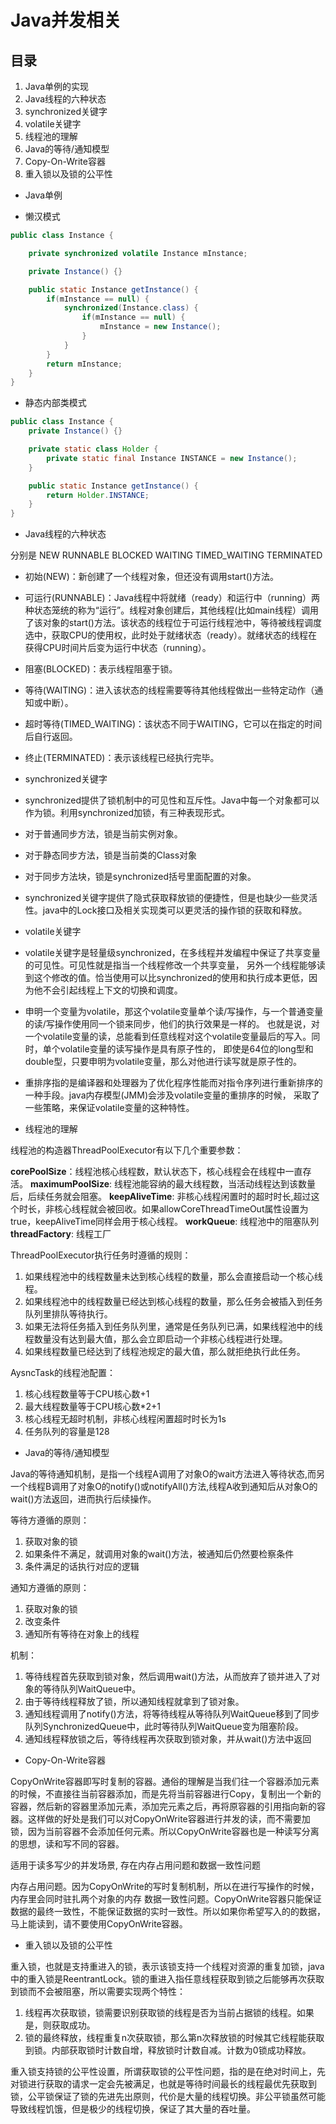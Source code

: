 # Java并发相关

## 目录

1. Java单例的实现
2. Java线程的六种状态
3. synchronized关键字
4. volatile关键字
5. 线程池的理解
6. Java的等待/通知模型
7. Copy-On-Write容器
8. 重入锁以及锁的公平性

* Java单例

* 懒汉模式
```java
public class Instance {

    private synchronized volatile Instance mInstance;

    private Instance() {}

    public static Instance getInstance() {
        if(mInstance == null) {
            synchronized(Instance.class) {
                if(mInstance == null) {
                    mInstance = new Instance();
                }
            }
        }
        return mInstance;
    }
}
```

* 静态内部类模式
```java
public class Instance {
    private Instance() {}

    private static class Holder {
        private static final Instance INSTANCE = new Instance();
    }

    public static Instance getInstance() {
        return Holder.INSTANCE;
    }
}
```

* Java线程的六种状态

分别是 NEW RUNNABLE BLOCKED WAITING TIMED_WAITING TERMINATED

* 初始(NEW)：新创建了一个线程对象，但还没有调用start()方法。
* 可运行(RUNNABLE)：Java线程中将就绪（ready）和运行中（running）两种状态笼统的称为“运行”。线程对象创建后，其他线程(比如main线程）调用了该对象的start()方法。该状态的线程位于可运行线程池中，等待被线程调度选中，获取CPU的使用权，此时处于就绪状态（ready）。就绪状态的线程在获得CPU时间片后变为运行中状态（running）。
* 阻塞(BLOCKED)：表示线程阻塞于锁。
* 等待(WAITING)：进入该状态的线程需要等待其他线程做出一些特定动作（通知或中断）。
* 超时等待(TIMED_WAITING)：该状态不同于WAITING，它可以在指定的时间后自行返回。
* 终止(TERMINATED)：表示该线程已经执行完毕。

* synchronized关键字

* synchronized提供了锁机制中的可见性和互斥性。Java中每一个对象都可以作为锁。利用synchronized加锁，有三种表现形式。
* 对于普通同步方法，锁是当前实例对象。
* 对于静态同步方法，锁是当前类的Class对象
* 对于同步方法块，锁是synchronized括号里面配置的对象。
* synchronized关键字提供了隐式获取释放锁的便捷性，但是也缺少一些灵活性。java中的Lock接口及相关实现类可以更灵活的操作锁的获取和释放。

* volatile关键字

* volatile关键字是轻量级synchronized，在多线程并发编程中保证了共享变量的可见性。可见性就是指当一个线程修改一个共享变量，
另外一个线程能够读到这个修改的值。恰当使用可以比synchronized的使用和执行成本更低，因为他不会引起线程上下文的切换和调度。

* 申明一个变量为volatile，那这个volatile变量单个读/写操作，与一个普通变量的读/写操作使用同一个锁来同步，他们的执行效果是一样的。
也就是说，对一个volatile变量的读，总能看到任意线程对这个volatile变量最后的写入。同时，单个volatile变量的读写操作是具有原子性的，
即使是64位的long型和double型，只要申明为volatile变量，那么对他进行读写就是原子性的。

* 重排序指的是编译器和处理器为了优化程序性能而对指令序列进行重新排序的一种手段。java内存模型(JMM)会涉及volatile变量的重排序的时候，
采取了一些策略，来保证volatile变量的这种特性。

* 线程池的理解

线程池的构造器ThreadPoolExecutor有以下几个重要参数：

**corePoolSize**：线程池核心线程数，默认状态下，核心线程会在线程中一直存活。
**maximumPoolSize**: 线程池能容纳的最大线程数，当活动线程达到该数量后，后续任务就会阻塞。
**keepAliveTime**: 非核心线程闲置时的超时时长,超过这个时长，非核心线程就会被回收。如果allowCoreThreadTimeOut属性设置为true，keepAliveTime同样会用于核心线程。
**workQueue**: 线程池中的阻塞队列
**threadFactory**: 线程工厂

ThreadPoolExecutor执行任务时遵循的规则：
1. 如果线程池中的线程数量未达到核心线程的数量，那么会直接启动一个核心线程。
2. 如果线程池中的线程数量已经达到核心线程的数量，那么任务会被插入到任务队列里排队等待执行。
3. 如果无法将任务插入到任务队列里，通常是任务队列已满，如果线程池中的线程数量没有达到最大值，那么会立即启动一个非核心线程进行处理。
4. 如果线程数量已经达到了线程池规定的最大值，那么就拒绝执行此任务。

AysncTask的线程池配置：
1. 核心线程数量等于CPU核心数+1
2. 最大线程数量等于CPU核心数*2+1
3. 核心线程无超时机制，非核心线程闲置超时时长为1s
4. 任务队列的容量是128

* Java的等待/通知模型

Java的等待通知机制，是指一个线程A调用了对象O的wait方法进入等待状态,而另一个线程B调用了对象O的notify()或notifyAll()方法,线程A收到通知后从对象O的wait()方法返回，进而执行后续操作。

等待方遵循的原则：
1. 获取对象的锁
2. 如果条件不满足，就调用对象的wait()方法，被通知后仍然要检察条件
3. 条件满足的话执行对应的逻辑

通知方遵循的原则：
1. 获取对象的锁
2. 改变条件
3. 通知所有等待在对象上的线程

机制：
1. 等待线程首先获取到锁对象，然后调用wait()方法，从而放弃了锁并进入了对象的等待队列WaitQueue中。
2. 由于等待线程释放了锁，所以通知线程就拿到了锁对象。
3. 通知线程调用了notify()方法，将等待线程从等待队列WaitQueue移到了同步队列SynchronizedQueue中，此时等待队列WaitQueue变为阻塞阶段。
4. 通知线程释放锁之后，等待线程再次获取到锁对象，并从wait()方法中返回

* Copy-On-Write容器

CopyOnWrite容器即写时复制的容器。通俗的理解是当我们往一个容器添加元素的时候，不直接往当前容器添加，而是先将当前容器进行Copy，复制出一个新的容器，然后新的容器里添加元素，添加完元素之后，再将原容器的引用指向新的容器。这样做的好处是我们可以对CopyOnWrite容器进行并发的读，而不需要加锁，因为当前容器不会添加任何元素。所以CopyOnWrite容器也是一种读写分离的思想，读和写不同的容器。

适用于读多写少的并发场景, 存在内存占用问题和数据一致性问题

内存占用问题。因为CopyOnWrite的写时复制机制，所以在进行写操作的时候，内存里会同时驻扎两个对象的内存
数据一致性问题。CopyOnWrite容器只能保证数据的最终一致性，不能保证数据的实时一致性。所以如果你希望写入的的数据，马上能读到，请不要使用CopyOnWrite容器。

* 重入锁以及锁的公平性

重入锁，也就是支持重进入的锁，表示该锁支持一个线程对资源的重复加锁，java中的重入锁是ReentrantLock。锁的重进入指任意线程获取到锁之后能够再次获取到锁而不会被阻塞，所以需要实现两个特性：
1. 线程再次获取锁，锁需要识别获取锁的线程是否为当前占据锁的线程。如果是，则获取成功。
2. 锁的最终释放，线程重复n次获取锁，那么第n次释放锁的时候其它线程能获取到锁。内部获取锁时计数自增，释放锁时计数自减。计数为0锁成功释放。

重入锁支持锁的公平性设置，所谓获取锁的公平性问题，指的是在绝对时间上，先对锁进行获取的请求一定会先被满足，也就是等待时间最长的线程最优先获取到锁，公平锁保证了锁的先进先出原则，代价是大量的线程切换。非公平锁虽然可能导致线程饥饿，但是极少的线程切换，保证了其大量的吞吐量。
